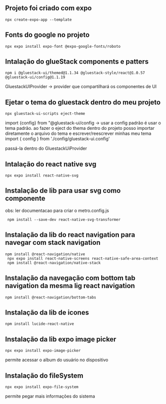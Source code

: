 ## Projeto foi criado com expo

`npx create-expo-app --template `

## Fonts do google no projeto

`npx expo install expo-font @expo-google-fonts/roboto`

## Intalação do glueStack components e patters

`npm i @gluestack-ui/themed@1.1.34 @gluestack-style/react@1.0.57 @gluestack-ui/config@1.1.19`

GluestackUIProvider -> provider que compartilhará os componentes de UI

## Ejetar o tema do gluestack dentro do meu projeto

`npx gluestack-ui-scripts eject-theme`

import {config} from "@gluestack-ui/config -> usar a config padrão é usar o tema padrão.
ao fazer o eject do thema dentro do projeto posso importar diretamente o arquivo do tema e escrever/reescrever minhas meu tema
import { config } from './config/gluestack-ui.config'

passá-la dentro do GluestackUiProvider

## Intalação do react native svg

`npx expo install react-native-svg`

## Instalação de lib para usar svg como componente

obs: ler documentacao para criar o metro.config.js

` npm install --save-dev react-native-svg-transformer`

## Instalação da lib do react navigation para navegar com stack navigation

```
npm install @react-navigation/native
 npx expo install react-native-screens react-native-safe-area-context
 npm install @react-navigation/native-stack
```

## Instalação da navegação com bottom tab navigation da mesma lig react navigation

````
npm install @react-navigation/bottom-tabs
````

## Instalação da lib de icones 

```
npm install lucide-react-native
```

## Instalação da lib expo image picker 

```
npx expo install expo-image-picker
```

 permite acessar o album do usuário no dispositivo

 ## Instalação do fileSystem  

```
npx expo install expo-file-system
```

 permite pegar mais informações do sistema